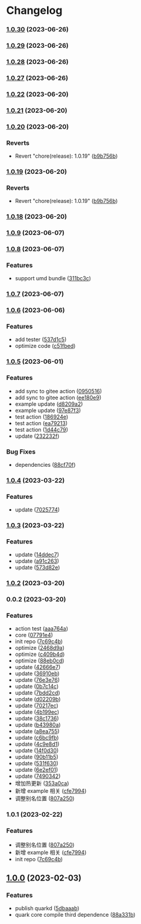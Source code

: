 # Changelog
### [1.0.30](https://github.com/hellof2e/quark/compare/v1.0.29...v1.0.30) (2023-06-26)

### [1.0.29](https://github.com/hellof2e/quark/compare/v1.0.28...v1.0.29) (2023-06-26)

### [1.0.28](https://github.com/hellof2e/quark/compare/v1.0.27...v1.0.28) (2023-06-26)

### [1.0.27](https://github.com/hellof2e/quark/compare/v1.0.25...v1.0.27) (2023-06-26)

### [1.0.22](https://github.com/hellof2e/quark-core/compare/v1.0.20...v1.0.22) (2023-06-20)

### [1.0.21](https://github.com/hellof2e/quark-core/compare/v1.0.20...v1.0.21) (2023-06-20)

### [1.0.20](https://github.com/hellof2e/quark-core/compare/v1.0.18...v1.0.20) (2023-06-20)


### Reverts

* Revert "chore(release): 1.0.19" ([b9b756b](https://github.com/hellof2e/quark-core/commit/b9b756bf19078c06e2dcc855ed58c72e6e40f554))

### [1.0.19](https://github.com/hellof2e/quark-core/compare/v1.0.18...v1.0.19) (2023-06-20)


### Reverts

* Revert "chore(release): 1.0.19" ([b9b756b](https://github.com/hellof2e/quark-core/commit/b9b756bf19078c06e2dcc855ed58c72e6e40f554))

### [1.0.18](https://github.com/hellof2e/quark-core/compare/v1.0.17...v1.0.18) (2023-06-20)

### [1.0.9](https://github.com/hellof2e/quark-core/compare/v1.0.8...v1.0.9) (2023-06-07)

### [1.0.8](https://github.com/hellof2e/quark-core/compare/v1.0.7...v1.0.8) (2023-06-07)


### Features

* support umd bundle ([311bc3c](https://github.com/hellof2e/quark-core/commit/311bc3cc84340da2e561d88c21f274d5d10ccadc))

### [1.0.7](https://github.com/hellof2e/quark-core/compare/v1.0.6...v1.0.7) (2023-06-07)

### [1.0.6](https://github.com/hellof2e/quark-core/compare/v1.0.5...v1.0.6) (2023-06-06)


### Features

* add tester ([537d1c5](https://github.com/hellof2e/quark-core/commit/537d1c51c23da118b7d7e2635e37aaee592ef4b8))
* optimize code ([c51fbed](https://github.com/hellof2e/quark-core/commit/c51fbedfa3e4cdf5acc4938ffb7714c766438c0c))

### [1.0.5](https://github.com/hellof2e/quark-core/compare/v1.0.4...v1.0.5) (2023-06-01)


### Features

* add sync to gitee action ([0950516](https://github.com/hellof2e/quark-core/commit/0950516e55a049523a463f068f05130c0ccb4d9c))
* add sync to gitee action ([ee180e9](https://github.com/hellof2e/quark-core/commit/ee180e99d0d85f44a1c4d3c51b431922ce21bd36))
* example update ([d8209a2](https://github.com/hellof2e/quark-core/commit/d8209a215da495fb7208270ce7537ec9de522594))
* example update ([97e87f3](https://github.com/hellof2e/quark-core/commit/97e87f336070d18e861f128d6b9e1f270f24b7dc))
* test action ([186924e](https://github.com/hellof2e/quark-core/commit/186924e569898faef5c0df2f74fc7e1fa31527eb))
* test action ([ea79213](https://github.com/hellof2e/quark-core/commit/ea792132ceee3f0223020d05d8219d1d3e15e686))
* test action ([1d44c79](https://github.com/hellof2e/quark-core/commit/1d44c79698c684330da850e6c47079d0bd615643))
* update ([232232f](https://github.com/hellof2e/quark-core/commit/232232f732b0630f8ab8006ed22acdba00335a76))


### Bug Fixes

* dependencies ([88cf70f](https://github.com/hellof2e/quark-core/commit/88cf70f28e0598210256f9f27ad7a18e2898e15f))

### [1.0.4](https://github.com/hellof2e/quark-core/compare/v1.0.3...v1.0.4) (2023-03-22)


### Features

* update ([7025774](https://github.com/hellof2e/quark-core/commit/70257748e85b86ad2844233343993d6e0109953a))

### [1.0.3](https://github.com/hellof2e/quark-core/compare/v1.0.2...v1.0.3) (2023-03-22)


### Features

* update ([14ddec7](https://github.com/hellof2e/quark-core/commit/14ddec77488fd1730b7f3525cef6ea79d96591f2))
* update ([a91c263](https://github.com/hellof2e/quark-core/commit/a91c263565d4317f8b615ad6d6066176a65e37f5))
* update ([573d82e](https://github.com/hellof2e/quark-core/commit/573d82ef5bb461cf3c8e2bb62dc1f3cf997bd6fb))

### [1.0.2](https://github.com/hellof2e/quark-core/compare/v0.0.2...v1.0.2) (2023-03-20)

### 0.0.2 (2023-03-20)


### Features

* action test ([aaa764a](https://github.com/hellof2e/quark-core/commit/aaa764ad54614961cac997d989a71827af9eabb0))
* core ([07791e4](https://github.com/hellof2e/quark-core/commit/07791e4ec57a335dab1426a57c985cee1b339eb5))
* init repo ([7c69c4b](https://github.com/hellof2e/quark-core/commit/7c69c4b22375480d4db82e0e9ef8835b1c56f413))
* optimize ([2468d9a](https://github.com/hellof2e/quark-core/commit/2468d9ad519dcd8f63187eca0cf6e39ca7f416c0))
* optimize ([c409b4d](https://github.com/hellof2e/quark-core/commit/c409b4d3cd5389224fa94898952ba54745b63bc4))
* optimize ([88eb0cd](https://github.com/hellof2e/quark-core/commit/88eb0cd5125b89a0505bfe810f43c2af46bade4c))
* update ([42666e7](https://github.com/hellof2e/quark-core/commit/42666e765f1cf7e7c13aaefba52b52efc3f2ff0c))
* update ([36910eb](https://github.com/hellof2e/quark-core/commit/36910eb4944c1f2e9fa4d6c7a6b67352ef2d3140))
* update ([76e3e76](https://github.com/hellof2e/quark-core/commit/76e3e76504821b43140be43acfd9d9d352587788))
* update ([0b7c14c](https://github.com/hellof2e/quark-core/commit/0b7c14c7af17217cc3a6918241bf24d4cad2f1b3))
* update ([7bdd2cd](https://github.com/hellof2e/quark-core/commit/7bdd2cd0ff3d282a671912657929d159c21c3fc5))
* update ([d02209b](https://github.com/hellof2e/quark-core/commit/d02209bcbfc4b9dd6d64da271c65e5dd9cc72fc0))
* update ([70217ec](https://github.com/hellof2e/quark-core/commit/70217ec5fa4d052d874eab1f260b97e2218550ab))
* update ([4b199ec](https://github.com/hellof2e/quark-core/commit/4b199ec3ed93e233eec05237c1fa64d139ee58c2))
* update ([38c1736](https://github.com/hellof2e/quark-core/commit/38c17360ba531a21f1b5fb88eb8a38ce4c36b4af))
* update ([b43980a](https://github.com/hellof2e/quark-core/commit/b43980ab15d0b4622b062050c93cf08f263a0687))
* update ([a8ea755](https://github.com/hellof2e/quark-core/commit/a8ea755286d0678231581f3c0f4d258ae34c0d62))
* update ([c6bc9fb](https://github.com/hellof2e/quark-core/commit/c6bc9fbe470b7d51e1b33b896bc786410258f8c7))
* update ([4c9e8d1](https://github.com/hellof2e/quark-core/commit/4c9e8d1e6455e750cc4731bbf11b2e8e0675af19))
* update ([14f0d30](https://github.com/hellof2e/quark-core/commit/14f0d3015eb3d6523a5e23d327a9051628333d96))
* update ([90b11b5](https://github.com/hellof2e/quark-core/commit/90b11b5ea9d053f6a6c468332801b5a151e89644))
* update ([531f630](https://github.com/hellof2e/quark-core/commit/531f6305f15df625f52dc34dd05fa9cfd5bc0417))
* update ([6e2ef01](https://github.com/hellof2e/quark-core/commit/6e2ef013474763ee6c201bc9ecc59035727f186d))
* update ([7490342](https://github.com/hellof2e/quark-core/commit/74903421604d349114613c0ebfc30f064e9f01bc))
* 增加热更新 ([353a0ca](https://github.com/hellof2e/quark-core/commit/353a0cac0a109657eb009a8d79591c6c54dae736))
* 新增 example 相关 ([cfe7994](https://github.com/hellof2e/quark-core/commit/cfe7994c3a907ab254d040dbd252b3b9ed8ba6fa))
* 调整别名位置 ([807a250](https://github.com/hellof2e/quark-core/commit/807a250e36026b1506dd61164d65862f0dd9d22c))

### 1.0.1 (2023-02-22)


### Features

* 调整别名位置 ([807a250](https://github.com/hellof2e/quark-design/commit/807a250e36026b1506dd61164d65862f0dd9d22c))
* 新增 example 相关 ([cfe7994](https://github.com/hellof2e/quark-design/commit/cfe7994c3a907ab254d040dbd252b3b9ed8ba6fa))
* init repo ([7c69c4b](https://github.com/hellof2e/quark-design/commit/7c69c4b22375480d4db82e0e9ef8835b1c56f413))

## [1.0.0](https://github.com/hellof2e/quark-design/compare/v1.0.34...v1.0.0) (2023-02-03)

### Features

* publish quarkd ([5dbaaab](https://github.com/hellof2e/quark-design/commit/5dbaaaba5d57189c708b4844d4bf7f116e91245e))
* quark core compile third dependence ([88a331b](https://github.com/hellof2e/quark-design/commit/88a331b9ac5f4bbef28861fae98e9702fc490e26))
